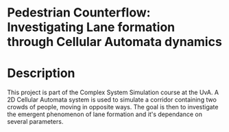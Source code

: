 # Pedestrian Counterflow: Investigating Lane formation through Cellular Automata dynamics

# Description
This project is part of the Complex System Simulation course at the UvA. A 2D Cellular Automata system is used to simulate a corridor containing two crowds of people, moving in opposite ways. The goal is then to investigate the emergent phenomenon of lane formation and it's dependance on several parameters. 
